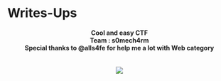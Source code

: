 # Writes-Ups
<p align="center">
  <b>Cool and easy CTF</b><br>
  <b>Team : s0mech4rm</b><br>
  <b>Special thanks to @alls4fe for help me a lot with Web category</b><br>
  <br><br>
  <img src="https://cdn.discordapp.com/attachments/792740997784272896/792844470869557268/193445-1555314625.jpg">
</p>

